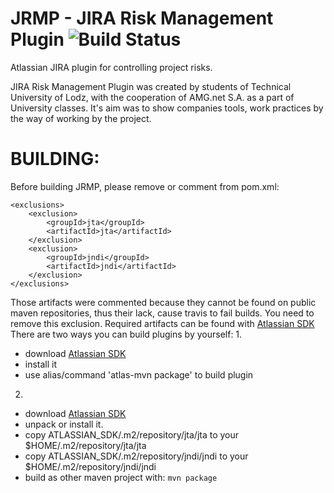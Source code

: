 # JRMP - JIRA Risk Management Plugin <img src="https://api.travis-ci.org/Augustyn/JRMP.svg?branch=master" alt="Build Status" style="max-width:100%;">

Atlassian JIRA plugin for controlling project risks.

JIRA Risk Management Plugin was created by students of Technical University of Lodz, with the cooperation of AMG.net S.A.
as a part of University classes. It's aim was to show companies tools, work practices by the way of working by the project.

# BUILDING:
Before building JRMP, please remove or comment <excludes/> from pom.xml:
```
<exclusions>
    <exclusion>
        <groupId>jta</groupId>
        <artifactId>jta</artifactId>
    </exclusion>
    <exclusion>
        <groupId>jndi</groupId>
        <artifactId>jndi</artifactId>
    </exclusion>
</exclusions>
```
Those artifacts were commented because they cannot be found on public maven repositories, thus their lack, cause travis
to fail builds. You need to remove this exclusion.
Required artifacts can be found with [Atlassian SDK](https://developer.atlassian.com/docs/getting-started/downloads)
There are two ways you can build plugins by yourself:
1.
  - download [Atlassian SDK](https://developer.atlassian.com/docs/getting-started/downloads)
  - install it
  - use alias/command 'atlas-mvn package' to build plugin
2.
  - download [Atlassian SDK](https://developer.atlassian.com/docs/getting-started/downloads)
  - unpack or install it.
  - copy ATLASSIAN_SDK/.m2/repository/jta/jta to your $HOME/.m2/repository/jta/jta
  - copy ATLASSIAN_SDK/.m2/repository/jndi/jndi to your $HOME/.m2/repository/jndi/jndi
  - build as other maven project with:
  `mvn package`
